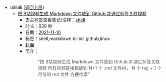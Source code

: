 - bilibili ([返回上层](../))
    - [把 B站视频生成 Markdown 文件放到 Github 并通过标签关联视频](https://www.bilibili.com/video/BV1yR4y1E7EN)
        - 去主标签查看笔记/注释：[shell](../markmap/shell.html)
        - 时长：639 秒
        - 日期：[2021-11-10](../markmap/202111.html)
        - 标签：shell,markdown,bilibili,github,linux
        - [封面](http://i0.hdslb.com/bfs/archive/fd8e7e9ace9d59e192a335fae76b70fc1fdaa384.jpg)
        - 简介：
            > "把 B站视频生成 Markdown 文件放到 Github 并通过标签关联视频
所有视频链接都放到 N+1 个 .md 文件内， N 个 tag  + 1 个月份的 md 文件
方便检索"

